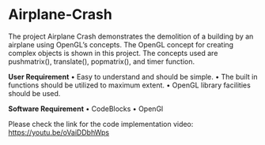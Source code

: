 # Airplane-Crash
The project Airplane Crash demonstrates the demolition of a building by an airplane using OpenGL’s concepts. The OpenGL concept for creating complex objects is shown in this project. The concepts used are pushmatrix(), translate(), popmatrix(), and timer function.

**User Requirement**
•	Easy to understand and should be simple.
•	The built in functions should be utilized to maximum extent.
•	OpenGL library facilities should be used.

**Software Requirement**
•	CodeBlocks
•	OpenGl

Please check the link for the code implementation video: https://youtu.be/oVaiDDbhWps


